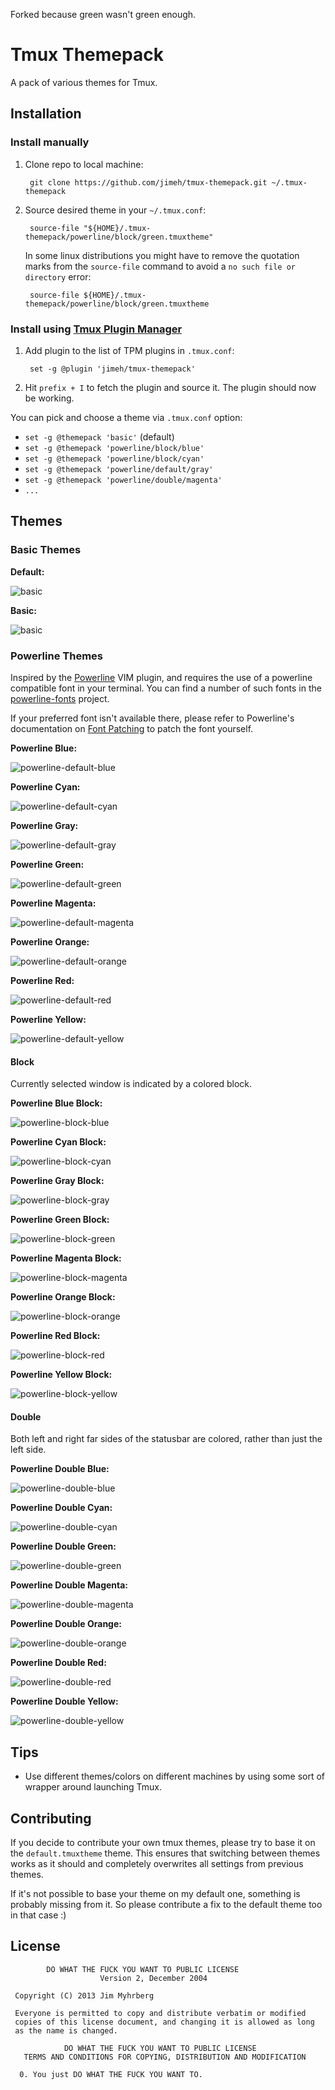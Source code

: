 Forked because green wasn't green enough.

# Tmux Themepack

A pack of various themes for Tmux.


## Installation

### Install manually

1. Clone repo to local machine:

        git clone https://github.com/jimeh/tmux-themepack.git ~/.tmux-themepack

2. Source desired theme in your `~/.tmux.conf`:

        source-file "${HOME}/.tmux-themepack/powerline/block/green.tmuxtheme"
    
    In some linux distributions you might have to remove the quotation marks from the
    `source-file` command to avoid a `no such file or directory` error:
    
        source-file ${HOME}/.tmux-themepack/powerline/block/green.tmuxtheme

### Install using [Tmux Plugin Manager](https://github.com/tmux-plugins/tpm)

1. Add plugin to the list of TPM plugins in `.tmux.conf`:

        set -g @plugin 'jimeh/tmux-themepack'

2. Hit `prefix + I` to fetch the plugin and source it. The plugin should now be working.

You can pick and choose a theme via `.tmux.conf` option:

- `set -g @themepack 'basic'` (default)
- `set -g @themepack 'powerline/block/blue'`
- `set -g @themepack 'powerline/block/cyan'`
- `set -g @themepack 'powerline/default/gray'`
- `set -g @themepack 'powerline/double/magenta'`
- `...`

## Themes

### Basic Themes

**Default:**

![basic](https://raw.github.com/jimeh/tmux-themepack-previews/master/default-preview.png)

**Basic:**

![basic](https://raw.github.com/jimeh/tmux-themepack-previews/master/basic-preview.png)

### Powerline Themes

Inspired by the [Powerline][] VIM plugin,
and requires the use of a powerline compatible font in your terminal. You can
find a number of such fonts in the
[powerline-fonts][] project.

If your preferred font isn't available there, please refer to Powerline's
documentation on [Font Patching][] to patch the font yourself.

[powerline]: https://github.com/Lokaltog/powerline
[powerline-fonts]: https://github.com/Lokaltog/powerline-fonts
[font patching]: https://powerline.readthedocs.org/en/latest/fontpatching.html#font-patching

**Powerline Blue:**

![powerline-default-blue](https://raw.github.com/jimeh/tmux-themepack-previews/master/powerline/default/blue-preview.png)

**Powerline Cyan:**

![powerline-default-cyan](https://raw.github.com/jimeh/tmux-themepack-previews/master/powerline/default/cyan-preview.png)

**Powerline Gray:**

![powerline-default-gray](https://raw.github.com/jimeh/tmux-themepack-previews/master/powerline/default/gray-preview.png)

**Powerline Green:**

![powerline-default-green](https://raw.github.com/jimeh/tmux-themepack-previews/master/powerline/default/green-preview.png)

**Powerline Magenta:**

![powerline-default-magenta](https://raw.github.com/jimeh/tmux-themepack-previews/master/powerline/default/magenta-preview.png)

**Powerline Orange:**

![powerline-default-orange](https://raw.github.com/jimeh/tmux-themepack-previews/master/powerline/default/orange-preview.png)

**Powerline Red:**

![powerline-default-red](https://raw.github.com/jimeh/tmux-themepack-previews/master/powerline/default/red-preview.png)

**Powerline Yellow:**

![powerline-default-yellow](https://raw.github.com/jimeh/tmux-themepack-previews/master/powerline/default/yellow-preview.png)

#### Block

Currently selected window is indicated by a colored block.

**Powerline Blue Block:**

![powerline-block-blue](https://raw.github.com/jimeh/tmux-themepack-previews/master/powerline/block/blue-preview.png)

**Powerline Cyan Block:**

![powerline-block-cyan](https://raw.github.com/jimeh/tmux-themepack-previews/master/powerline/block/cyan-preview.png)

**Powerline Gray Block:**

![powerline-block-gray](https://raw.github.com/jimeh/tmux-themepack-previews/master/powerline/block/gray-preview.png)

**Powerline Green Block:**

![powerline-block-green](https://raw.github.com/jimeh/tmux-themepack-previews/master/powerline/block/green-preview.png)

**Powerline Magenta Block:**

![powerline-block-magenta](https://raw.github.com/jimeh/tmux-themepack-previews/master/powerline/block/magenta-preview.png)

**Powerline Orange Block:**

![powerline-block-orange](https://raw.github.com/jimeh/tmux-themepack-previews/master/powerline/block/orange-preview.png)

**Powerline Red Block:**

![powerline-block-red](https://raw.github.com/jimeh/tmux-themepack-previews/master/powerline/block/red-preview.png)

**Powerline Yellow Block:**

![powerline-block-yellow](https://raw.github.com/jimeh/tmux-themepack-previews/master/powerline/block/yellow-preview.png)

#### Double

Both left and right far sides of the statusbar are colored, rather than just
the left side.

**Powerline Double Blue:**

![powerline-double-blue](https://raw.github.com/jimeh/tmux-themepack-previews/master/powerline/double/blue-preview.png)

**Powerline Double Cyan:**

![powerline-double-cyan](https://raw.github.com/jimeh/tmux-themepack-previews/master/powerline/double/cyan-preview.png)

**Powerline Double Green:**

![powerline-double-green](https://raw.github.com/jimeh/tmux-themepack-previews/master/powerline/double/green-preview.png)

**Powerline Double Magenta:**

![powerline-double-magenta](https://raw.github.com/jimeh/tmux-themepack-previews/master/powerline/double/magenta-preview.png)

**Powerline Double Orange:**

![powerline-double-orange](https://raw.github.com/jimeh/tmux-themepack-previews/master/powerline/double/orange-preview.png)

**Powerline Double Red:**

![powerline-double-red](https://raw.github.com/jimeh/tmux-themepack-previews/master/powerline/double/red-preview.png)

**Powerline Double Yellow:**

![powerline-double-yellow](https://raw.github.com/jimeh/tmux-themepack-previews/master/powerline/double/yellow-preview.png)


## Tips

- Use different themes/colors on different machines by using some sort of
  wrapper around launching Tmux.


## Contributing

If you decide to contribute your own tmux themes, please try to base it on the
`default.tmuxtheme` theme. This ensures that switching between themes works as
it should and completely overwrites all settings from previous themes.

If it's not possible to base your theme on my default one, something is
probably missing from it. So please contribute a fix to the default theme too
in that case :)


## License

```
        DO WHAT THE FUCK YOU WANT TO PUBLIC LICENSE
                    Version 2, December 2004

 Copyright (C) 2013 Jim Myhrberg

 Everyone is permitted to copy and distribute verbatim or modified
 copies of this license document, and changing it is allowed as long
 as the name is changed.

            DO WHAT THE FUCK YOU WANT TO PUBLIC LICENSE
   TERMS AND CONDITIONS FOR COPYING, DISTRIBUTION AND MODIFICATION

  0. You just DO WHAT THE FUCK YOU WANT TO.
```
